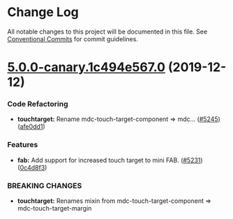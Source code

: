 # Change Log

All notable changes to this project will be documented in this file.
See [Conventional Commits](https://conventionalcommits.org) for commit guidelines.

# [5.0.0-canary.1c494e567.0](https://github.com/material-components/material-components-web/compare/v4.0.0...v5.0.0-canary.1c494e567.0) (2019-12-12)


### Code Refactoring

* **touchtarget:** Rename mdc-touch-target-component => mdc… ([#5245](https://github.com/material-components/material-components-web/issues/5245)) ([afe0dd1](https://github.com/material-components/material-components-web/commit/afe0dd1))


### Features

* **fab:** Add support for increased touch target to mini FAB. ([#5231](https://github.com/material-components/material-components-web/issues/5231)) ([0c4d8f3](https://github.com/material-components/material-components-web/commit/0c4d8f3))


### BREAKING CHANGES

* **touchtarget:** Renames mixin from mdc-touch-target-component => mdc-touch-target-margin
